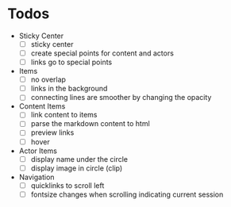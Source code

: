 # Todos
- Sticky Center
    - [ ] sticky center
    - [ ] create special points for content and actors
    - [ ] links go to special points
- Items
    - [ ] no overlap
    - [ ] links in the background
    - [ ] connecting lines are smoother by changing the opacity
- Content Items
    - [ ] link content to items 
    - [ ] parse the markdown content to html
    - [ ] preview links 
    - [ ] hover
- Actor Items
    - [ ] display name under the circle
    - [ ] display image in circle (clip)
- Navigation
    - [ ] quicklinks to scroll left
    - [ ] fontsize changes when scrolling indicating current session